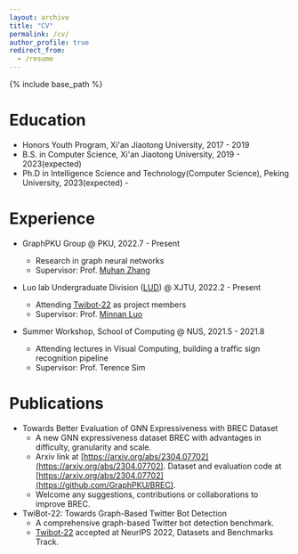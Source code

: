```yaml
---
layout: archive
title: "CV"
permalink: /cv/
author_profile: true
redirect_from:
  - /resume
---
```


{% include base_path %}

Education
======

* Honors Youth Program, Xi'an Jiaotong University, 2017 - 2019
* B.S. in Computer Science, Xi'an Jiaotong University, 2019 - 2023(expected)
* Ph.D in Intelligence Science and Technology(Computer Science), Peking University, 2023(expected) -

Experience
======

* GraphPKU Group @ PKU, 2022.7 - Present
  * Research in graph neural networks
  * Supervisor: Prof. [Muhan Zhang](https://muhanzhang.github.io/)

* Luo lab Undergraduate Division ([LUD](https://luoundergradxjtu.github.io/)) @ XJTU, 2022.2 - Present
  * Attending [Twibot-22](https://twibot22.github.io/"Twibot-22") as project members
  * Supervisor: Prof. [Minnan Luo](https://gr.xjtu.edu.cn/en/web/minnluo/home)

* Summer Workshop, School of Computing @ NUS, 2021.5 - 2021.8
  * Attending lectures in Visual Computing, building a traffic sign recognition pipeline
  * Supervisor: Prof. Terence Sim

Publications
======

* Towards Better Evaluation of GNN Expressiveness with BREC Dataset
  * A new GNN expressiveness dataset BREC with advantages in difficulty, granularity and scale.
  * Arxiv link at [https://arxiv.org/abs/2304.07702](https://arxiv.org/abs/2304.07702). Dataset and evaluation code at [https://arxiv.org/abs/2304.07702](https://github.com/GraphPKU/BREC).
  * Welcome any suggestions, contributions or collaborations to improve BREC.
* TwiBot-22: Towards Graph-Based Twitter Bot Detection
  * A comprehensive graph-based Twitter bot detection benchmark.
  * [Twibot-22](https://twibot22.github.io/) accepted at NeurIPS 2022, Datasets and Benchmarks Track.
